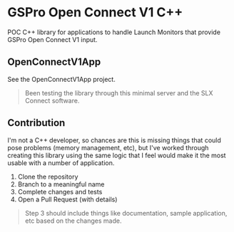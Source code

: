 # GSPro Open Connect V1 C++

POC C++ library for applications to handle Launch Monitors that provide GSPro Open Connect V1 input.

## OpenConnectV1App

See the OpenConnectV1App project.

> Been testing the library through this minimal server and the SLX Connect software.

##  Contribution

I'm not a C++ developer, so chances are this is missing things that could pose problems (memory management, etc), but I've worked through creating
this library using the same logic that I feel would make it the most usable with a number of application.

1. Clone the repository
2. Branch to a meaningful name
3. Complete changes and tests
4. Open a Pull Request (with details)

> Step 3 should include things like documentation, sample application, etc based on the changes made.
